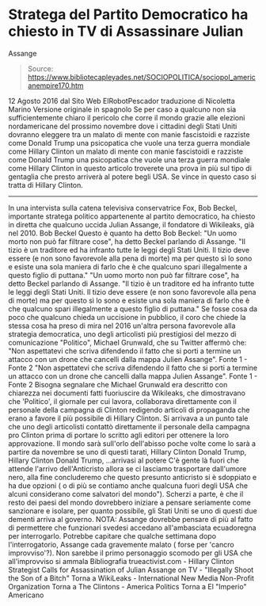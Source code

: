 # Stratega del Partito Democratico ha chiesto in TV di Assassinare Julian 
Assange

> Source: https://www.bibliotecapleyades.net/SOCIOPOLITICA/sociopol_americanempire170.htm

12 Agosto 2016
dal Sito Web ElRobotPescador
traduzione di Nicoletta Marino
Versione originale in spagnolo
Se per caso a qualcuno non sia sufficientemente chiaro il pericolo che corre il mondo grazie alle elezioni nordamericane del prossimo novembre dove i cittadini degli Stati Uniti dovranno eleggere tra
un malato di mente con manie fascistoidi e razziste come Donald Trump una psicopatica che vuole una terza guerra mondiale come Hillary Clinton
un malato di mente con manie fascistoidi e razziste come Donald Trump
una psicopatica che vuole una terza guerra mondiale come Hillary Clinton
in questo articolo troverete una prova in più sul tipo di gentaglia che presto arriverà al potere begli USA. Se vince in questo caso si tratta di Hillary Clinton.
***
In una intervista sulla catena televisiva conservatrice Fox, Bob Beckel, importante stratega politico appartenente al partito democratico, ha chiesto in diretta che qualcuno uccida Julian Assange, il fondatore di Wikileaks, già nel 2010.
Bob Beckel
Questo è quanto ha detto Bob Beckel:
"Un uomo morto non può far filtrare cose", ha detto Beckel parlando di Assange. "Il tizio è un traditore ed ha infranto tutte le leggi degli Stati Uniti. Il tizio deve essere (e non sono favorevole alla pena di morte) ma per questo sì lo sono e esiste una sola maniera di farlo che è che qualcuno spari illegalmente a questo figlio di puttana."
"Un uomo morto non può far filtrare cose", ha detto Beckel parlando di Assange.
"Il tizio è un traditore ed ha infranto tutte le leggi degli Stati Uniti. Il tizio deve essere (e non sono favorevole alla pena di morte) ma per questo sì lo sono e esiste una sola maniera di farlo che è che qualcuno spari illegalmente a questo figlio di puttana."
Se fosse cosa da poco che qualcuno chieda un uccisione in pubblico, il coro che chiede la stessa cosa ha preso di mira nel 2016 un'altra persona favorevole alla strategia democratica, uno degli articolisti più prestigiosi del mezzo di comunicazione "Politico", Michael Grunwald, che su Twitter affermò che:
"Non aspettatevi che scriva difendendo il fatto che si porti a termine un attacco con un drone che cancelli dalla mappa Julien Assange". Fonte 1 - Fonte 2
"Non aspettatevi che scriva difendendo il fatto che si porti a termine un attacco con un drone che cancelli dalla mappa Julien Assange".
Fonte 1 - Fonte 2
Bisogna segnalare che Michael Grunwald era descritto con chiarezza nei documenti fatti fuoriuscire da Wikileaks, che dimostravano che 'Politico', il giornale per cui lavora, collaborava direttamente con il personale della campagna di Clinton redigendo articoli di propaganda che erano a favore il più possibile di Hillary Clinton.
Si arrivava a un punto tale che uno degli articolisti contattò direttamente il personale della campagna pro Clinton prima di portare lo scritto agli editori per ottenere la loro approvazione.
Il mondo sarà sull'orlo dell'abisso poche volte come lo sarà a partire da novembre se uno di questi tarati,
Hillary Clinton Donald Trump,
Hillary Clinton
Donald Trump,
...arrivasi al potere
C'è gente là fuori che attende l'arrivo dell'Anticristo allora se ci lasciamo trasportare dall'umore nero, alla fine concluderemo che questo presunto anticristo si è sdoppiato e ha due opzioni ( o di più se contiamo anche qualcuna fuori degli USA che alcuni considerano come salvatori del mondo").
Scherzi a parte, è che il resto dei paesi del mondo dovrebbero iniziare a pensare seriamente come sanzionare e isolare, per quanto possibile, gli Stati Uniti se uno di questi due dementi arriva al governo.
NOTA:
Assange dovrebbe pensare di più al fatto di permettere che funzionari svedesi accedano all'ambasciata ecuadoregna per interrogarlo. Potrebbe capitare che qualche settimana dopo l'interrogatorio, Assange cada gravemente malato ( forse per 'cancro improvviso'?).
Non sarebbe il primo personaggio scomodo per gli USA che all'improvviso si ammala
Bibliografia
trueactivist.com - Hillary Clinton Strategist Calls for Assassination of Julian Assange on TV - "Illegally Shoot the Son of a Bitch"
Torna a WikiLeaks - International New Media Non-Profit Organization
Torna a The Clintons - America Politics
Torna a El "Imperio" Americano
